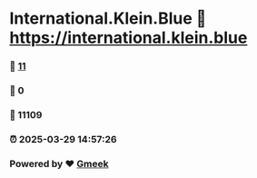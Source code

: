 # International.Klein.Blue :link: https://international.klein.blue 
### :page_facing_up: [11](https://international.klein.blue/tag.html) 
### :speech_balloon: 0 
### :hibiscus: 11109 
### :alarm_clock: 2025-03-29 14:57:26 
### Powered by :heart: [Gmeek](https://github.com/Meekdai/Gmeek)

